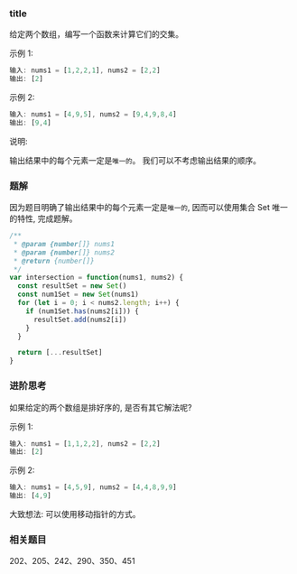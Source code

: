 <!--
abbrlink: 4nqhgf1s
-->

### title

给定两个数组，编写一个函数来计算它们的交集。

示例 1:

```js
输入: nums1 = [1,2,2,1], nums2 = [2,2]
输出: [2]
```

示例 2:

```js
输入: nums1 = [4,9,5], nums2 = [9,4,9,8,4]
输出: [9,4]
```

说明:

输出结果中的每个元素一定是`唯一的`。
我们可以不考虑输出结果的顺序。

### 题解

因为题目明确了输出结果中的每个元素一定是`唯一的`, 因而可以使用集合 Set 唯一的特性, 完成题解。

```js
/**
 * @param {number[]} nums1
 * @param {number[]} nums2
 * @return {number[]}
 */
var intersection = function(nums1, nums2) {
  const resultSet = new Set()
  const num1Set = new Set(nums1)
  for (let i = 0; i < nums2.length; i++) {
    if (num1Set.has(nums2[i])) {
      resultSet.add(nums2[i])
    }
  }

  return [...resultSet]
}
```

### 进阶思考

如果给定的两个数组是排好序的, 是否有其它解法呢?

示例 1:

```js
输入: nums1 = [1,1,2,2], nums2 = [2,2]
输出: [2]
```

示例 2:

```js
输入: nums1 = [4,5,9], nums2 = [4,4,8,9,9]
输出: [4,9]
```

大致想法: 可以使用移动指针的方式。

### 相关题目

202、205、242、290、350、451